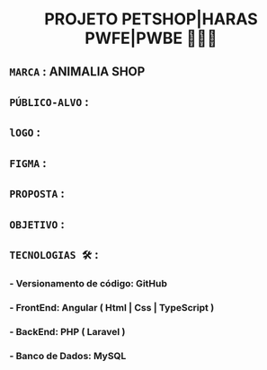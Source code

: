 <h1 align="center"> PROJETO PETSHOP|HARAS PWFE|PWBE 🐶🐱🐴 </h1>

## `MARCA` : ANIMALIA SHOP
## `PÚBLICO-ALVO` : 
## `lOGO` : 
## `FIGMA` : 


## `PROPOSTA` :  
## `OBJETIVO` :

## `TECNOLOGIAS 🛠` :
### - Versionamento de código: GitHub
### - FrontEnd: Angular ( Html | Css | TypeScript )
### - BackEnd: PHP ( Laravel )
### - Banco de Dados: MySQL
